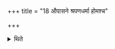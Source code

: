 +++
title = "18 औपासने श्रपणधर्मा होमश्च"

+++

<details><summary>थिते</summary>

18. The rites of cooking and the offering should be per formed in the Aupāsana-fire.
</details>
